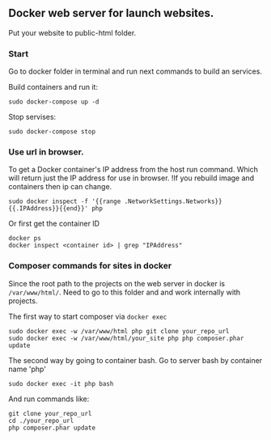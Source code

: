 ## Docker web server for launch websites.

Put your website to public-html folder.

### Start
Go to docker folder in terminal and run next commands to build an services.

Build containers and run it:
```
sudo docker-compose up -d

```
Stop servises:
```
sudo docker-compose stop
```

### Use url in browser.
To get a Docker container's IP address from the host run command.
Which will return just the IP address for use in browser.
!If you rebuild image and containers then ip can change.

```
sudo docker inspect -f '{{range .NetworkSettings.Networks}}{{.IPAddress}}{{end}}' php
```
Or first get the container ID
```
docker ps
docker inspect <container id> | grep "IPAddress"
```
### Composer commands for sites in docker
Since the root path to the projects on the web server in docker is `/var/www/html/`. Need to go to this folder and and work internally with projects.

The first way to start composer via `docker exec`
```
sudo docker exec -w /var/www/html php git clone your_repo_url
sudo docker exec -w /var/www/html/your_site php php composer.phar update
```

The second way by going to container bash.
Go to server bash by container name 'php'
```
sudo docker exec -it php bash
```
And run commands like:
```
git clone your_repo_url
cd ./your_repo_url
php composer.phar update
```
